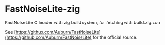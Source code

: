 # FastNoiseLite-zig

FastNoiseLite C header with zig build system, for fetching with build.zig.zon

See [https://github.com/Auburn/FastNoiseLite](https://github.com/Auburn/FastNoiseLite)
for the official source.
